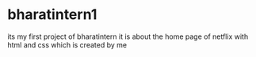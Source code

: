 # bharatintern1
its my first project of bharatintern it is about the home page of netflix with html and css which is created by me
